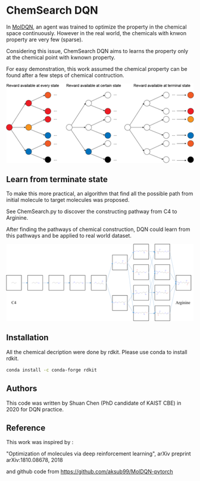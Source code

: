 # ChemSearch DQN

In [MolDQN](https://www.nature.com/articles/s41598-019-47148-x), an agent was trained to optimize the property in the chemical space continuously. However in the real world, the chemicals with knwon property are very few (sparse).

Considering this issue, ChemSearch DQN aims to learns the property only at the chemical point with kwnown property.

For easy demonstration, this work assumed the chemical property can be found after a few steps of chemical contruction.

<img src="https://github.com/shuan4638/ChemSearchDQN/blob/master/Sparsedata.png">

## Learn from terminate state

To make this more practical, an algorithm that find all the possible path from initial molecule to target molecules was proposed.

See ChemSearch.py to discover the constructing pathway from C4 to Arginine.

After finding the pathways of chemical construction, DQN could learn from this pathways and be applied to real world dataset.

<img src="https://github.com/shuan4638/ChemSearchDQN/blob/master/Targetsearch.png">

## Installation

All the chemical decription were done by rdkit. Please use conda to install rdkit.

```bash
conda install -c conda-forge rdkit
```

## Authors
This code was written by Shuan Chen (PhD candidate of KAIST CBE) in 2020 for DQN practice.

## Reference

This work was inspired by :

"Optimization of molecules via deep reinforcement learning", arXiv preprint arXiv:1810.08678, 2018

and github code from https://github.com/aksub99/MolDQN-pytorch
